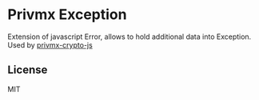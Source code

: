 # Privmx Exception

Extension of javascript Error, allows to hold additional data into Exception. Used by [privmx-crypto-js](https://github.com/simplito/privmx-crypto-js)

## License
MIT
